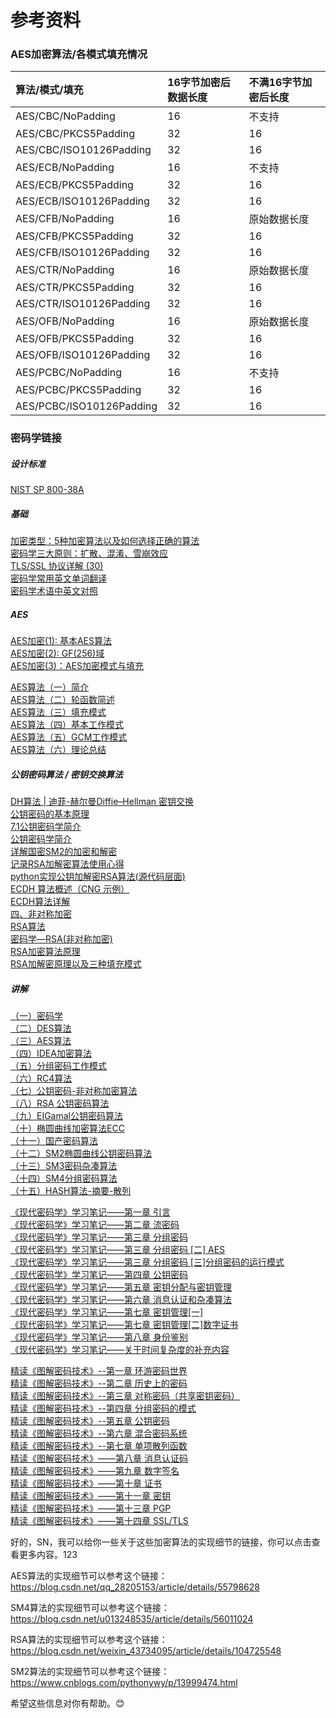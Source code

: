 # 参考资料

### AES加密算法/各模式填充情况
| 算法/模式/填充            | 16字节加密后数据长度  |  不满16字节加密后长度 |
| :---                      | :---                  | :---                  |
| AES/CBC/NoPadding         | 16                    | 不支持                |
| AES/CBC/PKCS5Padding      | 32                    | 16                    |
| AES/CBC/ISO10126Padding   | 32                    | 16                    |
| AES/ECB/NoPadding         | 16                    | 不支持                |
| AES/ECB/PKCS5Padding      | 32                    | 16                    |
| AES/ECB/ISO10126Padding   | 32                    | 16                    |
| AES/CFB/NoPadding         | 16                    | 原始数据长度          |
| AES/CFB/PKCS5Padding      | 32                    | 16                    |
| AES/CFB/ISO10126Padding   | 32                    | 16                    |
| AES/CTR/NoPadding         | 16                    | 原始数据长度          |
| AES/CTR/PKCS5Padding      | 32                    | 16                    |
| AES/CTR/ISO10126Padding   | 32                    | 16                    |
| AES/OFB/NoPadding         | 16                    | 原始数据长度          |
| AES/OFB/PKCS5Padding      | 32                    | 16                    |
| AES/OFB/ISO10126Padding   | 32                    | 16                    |
| AES/PCBC/NoPadding        | 16                    | 不支持                |
| AES/PCBC/PKCS5Padding     | 32                    | 16                    |
| AES/PCBC/ISO10126Padding  | 32                    | 16                    |

### 密码学链接

##### 设计标准
[NIST SP 800-38A](https://nvlpubs.nist.gov/nistpubs/Legacy/SP/nistspecialpublication800-38a-add.pdf)



##### 基础
[加密类型：5种加密算法以及如何选择正确的算法](https://baijiahao.baidu.com/s?id=1667454526325821788)<br>
[密码学三大原则：扩散、混淆、雪崩效应](https://blog.csdn.net/qq_43699632/article/details/112009179)<br>
[TLS/SSL 协议详解 (30)](https://wonderful.blog.csdn.net/article/details/78025940)<br>
[密码学常用英文单词翻译](https://blog.csdn.net/qq_44775134/article/details/103156085)<br>
[密码学术语中英文对照](https://blog.csdn.net/qq_37397652/article/details/125265664)

##### AES
[AES加密(1): 基本AES算法](https://zhuanlan.zhihu.com/p/125633081)<br>
[AES加密(2): GF(256)域](https://zhuanlan.zhihu.com/p/125625646)<br>
[AES加密(3)：AES加密模式与填充](https://zhuanlan.zhihu.com/p/131324301)<br>

[AES算法（一）简介](https://zhuanlan.zhihu.com/p/375412170)<br>
[AES算法（二）轮函数简述](https://zhuanlan.zhihu.com/p/375682288)<br>
[AES算法（三）填充模式](https://zhuanlan.zhihu.com/p/375682512)<br>
[AES算法（四）基本工作模式](https://zhuanlan.zhihu.com/p/376077687)<br>
[AES算法（五）GCM工作模式](https://zhuanlan.zhihu.com/p/376692295)<br>
[AES算法（六）理论总结](https://zhuanlan.zhihu.com/p/396707711)

##### 公钥密码算法 / 密钥交换算法
[DH算法 | 迪菲-赫尔曼Diffie–Hellman 密钥交换](https://www.bilibili.com/video/BV1sY4y1p78s)<br>
[公钥密码的基本原理](https://blog.csdn.net/butterfly9844/article/details/77931052)<br>
[7.1公钥密码学简介](https://blog.csdn.net/qq_43699776/article/details/110240706)<br>
[公钥密码学简介](https://blog.csdn.net/daocaokafei/article/details/120633593)<br>
[详解国密SM2的加密和解密](https://blog.csdn.net/weixin_45859485/article/details/113249352)<br>
[记录RSA加解密算法使用心得](https://blog.csdn.net/yaojinjian1995/article/details/123787847)<br>
[python实现公钥加解密RSA算法(源代码层面)](https://blog.csdn.net/m0_52316372/article/details/125691807)<br>
[ECDH 算法概述（CNG 示例）](https://blog.csdn.net/earbao/article/details/119330059)<br>
[ECDH算法详解](https://blog.csdn.net/HORHEART/article/details/120443410)<br>
[四、非对称加密](https://blog.csdn.net/zq9017197/article/details/89254489)<br>
[RSA算法](https://blog.csdn.net/qq_46172668/article/details/108306289)<br>
[密码学—RSA(非对称加密)](https://blog.csdn.net/YM_1111/article/details/117899195)<br>
[RSA加密算法原理](https://blog.csdn.net/a745233700/article/details/102341542)<br>
[RSA加解密原理以及三种填充模式](http://www.kffy.cn/meiwen/293112.html)

##### 讲解
[（一）密码学](https://blog.csdn.net/weixin_42369053/article/details/127644937)<br>
[（二）DES算法 ](https://blog.csdn.net/weixin_42369053/article/details/116889434)<br>
[（三）AES算法](https://blog.csdn.net/weixin_42369053/article/details/117026909)<br>
[（四）IDEA加密算法 ](https://blog.csdn.net/weixin_42369053/article/details/117026717)<br>
[（五）分组密码工作模式 ](https://blog.csdn.net/weixin_42369053/article/details/117027803)<br>
[（六）RC4算法](https://blog.csdn.net/weixin_42369053/article/details/117028245)<br>
[（七）公钥密码-非对称加密算法 ](https://blog.csdn.net/weixin_42369053/article/details/117062670)<br>
[（八）RSA 公钥密码算法](https://blog.csdn.net/weixin_42369053/article/details/117063031)<br>
[（九）EIGamal公钥密码算法](https://blog.csdn.net/weixin_42369053/article/details/117063747)<br>
[（十）椭圆曲线加密算法ECC](https://blog.csdn.net/weixin_42369053/article/details/117064452)<br>
[（十一）国产密码算法 ](https://blog.csdn.net/weixin_42369053/article/details/117078224)<br>
[（十二）SM2椭圆曲线公钥密码算法](https://blog.csdn.net/weixin_42369053/article/details/118303907)<br>
[（十三）SM3密码杂凑算法](https://blog.csdn.net/weixin_42369053/article/details/118303945)<br>
[（十四）SM4分组密码算法](https://blog.csdn.net/weixin_42369053/article/details/118303869)<br>
[（十五）HASH算法-摘要-散列](https://blog.csdn.net/weixin_42369053/article/details/118309215)

[《现代密码学》学习笔记——第一章 引言](https://blog.csdn.net/YSL_Lsy_/article/details/125373569)<br>
[《现代密码学》学习笔记——第二章 流密码](https://blog.csdn.net/YSL_Lsy_/article/details/125434159)<br>
[《现代密码学》学习笔记——第三章 分组密码](https://blog.csdn.net/YSL_Lsy_/article/details/125481679)<br>
[《现代密码学》学习笔记——第三章 分组密码 [二] AES](https://blog.csdn.net/YSL_Lsy_/article/details/125519653)<br>
[《现代密码学》学习笔记——第三章 分组密码 [三]分组密码的运行模式](https://blog.csdn.net/YSL_Lsy_/article/details/125536088)<br>
[《现代密码学》学习笔记——第四章 公钥密码](https://blog.csdn.net/YSL_Lsy_/article/details/125546905)<br>
[《现代密码学》学习笔记——第五章 密钥分配与密钥管理](https://blog.csdn.net/YSL_Lsy_/article/details/125546924)<br>
[《现代密码学》学习笔记——第六章 消息认证和杂凑算法](https://blog.csdn.net/YSL_Lsy_/article/details/125546944)<br>
[《现代密码学》学习笔记——第七章 密钥管理[一]](https://blog.csdn.net/YSL_Lsy_/article/details/125676376)<br>
[《现代密码学》学习笔记——第七章 密钥管理[二]数字证书](https://blog.csdn.net/YSL_Lsy_/article/details/125740964)<br>
[《现代密码学》学习笔记——第八章 身份鉴别](https://blog.csdn.net/YSL_Lsy_/article/details/125747409)<br>
[《现代密码学》学习笔记——关于时间复杂度的补充内容](https://blog.csdn.net/YSL_Lsy_/article/details/125504226)

[精读《图解密码技术》--第一章 环游密码世界](https://blog.csdn.net/YSL_Lsy_/article/details/124944113)<br>
[精读《图解密码技术》--第二章 历史上的密码](https://blog.csdn.net/YSL_Lsy_/article/details/124969068)<br>
[精读《图解密码技术》--第三章 对称密码（共享密钥密码）](https://blog.csdn.net/YSL_Lsy_/article/details/125004244)<br>
[精读《图解密码技术》--第四章 分组密码的模式](https://blog.csdn.net/YSL_Lsy_/article/details/125163366)<br>
[精读《图解密码技术》--第五章 公钥密码](https://blog.csdn.net/YSL_Lsy_/article/details/125185925)<br>
[精读《图解密码技术》--第六章 混合密码系统](https://blog.csdn.net/YSL_Lsy_/article/details/125209479)<br>
[精读《图解密码技术》--第七章 单项散列函数](https://blog.csdn.net/YSL_Lsy_/article/details/125216357)<br>
[精读《图解密码技术》——第八章 消息认证码](https://blog.csdn.net/YSL_Lsy_/article/details/125258031)<br>
[精读《图解密码技术》——第九章 数字签名](https://blog.csdn.net/YSL_Lsy_/article/details/125263957)<br>
[精读《图解密码技术》——第十章 证书](https://blog.csdn.net/YSL_Lsy_/article/details/125278581)<br>
[精读《图解密码技术》——第十一章 密钥](https://blog.csdn.net/YSL_Lsy_/article/details/125299044)<br>
[精读《图解密码技术》——第十三章 PGP](https://blog.csdn.net/YSL_Lsy_/article/details/125324076)<br>
[精读《图解密码技术》——第十四章 SSL/TLS](https://blog.csdn.net/YSL_Lsy_/article/details/125338670)


好的，SN，我可以给你一些关于这些加密算法的实现细节的链接，你可以点击查看更多内容。123

AES算法的实现细节可以参考这个链接：https://blog.csdn.net/qq_28205153/article/details/55798628

SM4算法的实现细节可以参考这个链接：https://blog.csdn.net/u013248535/article/details/56011024

RSA算法的实现细节可以参考这个链接：https://blog.csdn.net/weixin_43734095/article/details/104725548

SM2算法的实现细节可以参考这个链接：https://www.cnblogs.com/pythonywy/p/13999474.html

希望这些信息对你有帮助。😊
